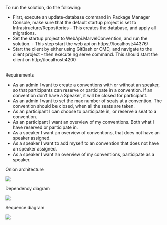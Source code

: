 To run the solution, do the following:
<ul>
  <li>First, execute an update-database command in Package Manager Console, make sure that the default startup project is set to Infrastructure/Repositories - This creates the database, and apply all migrations.</li>
  <li>Set the startup project to WebApi.MarvelConvention, and run the solution. - This step start the web api on https://localhost:44376/</li>
  <li>
    Start the client by either using GitBash or CMD, and navigate to the client project - then execute ng serve command. This should start the client on http://localhost:4200  
  </li>
 </ul>
</br>
Requirements

<ul>
  <li>
    As an admin I want to create a conventions with or without an speaker, so that participants can reserve or participate in a convention. If an convention don’t have a Speaker, it will be closed for participant.
  </li>
  <li>
    As an admin I want to set the max number of seats at a convention. The convention should be closed, when all the seats are taken.
  </li>
  <li>
    As an participant I can choose to participate in, or reserve a seat to a convention.
  </li>
  <li>
    As an participant I want an overview of my conventions. Both what I have reserved or participate in.
  </li>
  <li>
    As a speaker I want an overview of conventions, that does not have an speaker assigned.
  </li>
  <li>
    As a speaker I want to add myself to an convention that does not have an speaker assigned.
  </li>
  <li>
    As a speaker I want an overview of my conventions, participate as a speaker.
  </li>
 </ul>
 
 <p>Onion architecture</p>
 <img src="https://user-images.githubusercontent.com/13518751/120244366-4bdc9000-c26a-11eb-8edf-6da06e098c7f.png">
<p>
Dependency diagram
</p>
<img src="https://user-images.githubusercontent.com/13518751/120244483-9958fd00-c26a-11eb-891f-36caa56bcef1.png">
<p>
  Sequence diagram
</p>
<img src="https://user-images.githubusercontent.com/13518751/120244546-c7d6d800-c26a-11eb-871b-34c1106dc65a.png">




